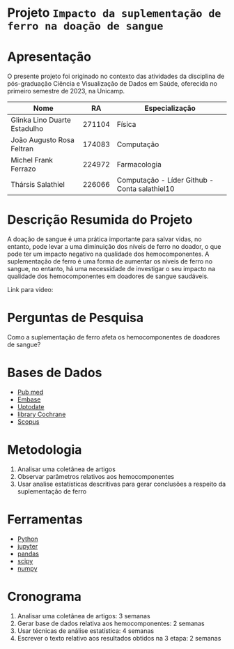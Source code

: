 
# Projeto `Impacto da suplementação de ferro na doação de sangue`

# Apresentação

O presente projeto foi originado no contexto das atividades da disciplina de pós-graduação Ciência e Visualização de Dados em Saúde, oferecida no primeiro semestre de 2023, na Unicamp.

|Nome  | RA | Especialização|
|--|--|--|
| Glinka Lino Duarte Estadulho  | 271104  | Física|
| João Augusto Rosa Feltran  | 174083 | Computação |
| Michel Frank Ferrazo  | 224972  | Farmacologia |
| Thársis Salathiel | 226066 | Computação - Líder Github - Conta salathiel10|

# Descrição Resumida do Projeto

A doação de sangue é uma prática importante para salvar vidas, no entanto, pode levar a uma diminuição dos níveis de ferro no doador, o que pode ter um impacto negativo na qualidade dos hemocomponentes. A suplementação de ferro é uma forma de aumentar os níveis de ferro no sangue, no entanto, há uma necessidade de investigar o seu impacto na qualidade dos hemocomponentes em doadores de sangue saudáveis.

Link para video:

# Perguntas de Pesquisa

Como a suplementação de ferro afeta os hemocomponentes de doadores de sangue?

# Bases de Dados

- [Pub med](https://pubmed.ncbi.nlm.nih.gov/)
- [Embase](https://www.embase.com/)
- [Uptodate](https://www.uptodate.com/)
- [library Cochrane](https://www.cochranelibrary.com/)
- [Scopus](https://www.scopus.com/home.uri)

# Metodologia

1. Analisar uma coletânea de artigos
2. Observar parâmetros relativos aos hemocomponentes
3. Usar analise estatísticas descritivas para gerar conclusões a respeito da suplementação de ferro

# Ferramentas

- [Python](https://www.python.org/)
- [jupyter](https://jupyter.org/)
- [pandas](https://pandas.pydata.org/)
- [scipy](https://scipy.org/)
- [numpy](https://numpy.org/)

# Cronograma

1. Analisar uma coletânea de artigos: 3 semanas
2. Gerar base de dados relativa aos hemocomponentes: 2 semanas
3. Usar técnicas de análise estatística: 4 semanas
4. Escrever o texto relativo aos resultados obtidos na 3 etapa: 2 semanas
